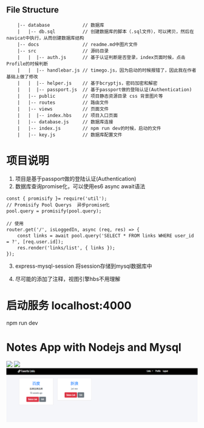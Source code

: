 



## File Structure

```
    |-- database            // 数据库
    |   |-- db.sql          // 创建数据库的脚本（.sql文件），可以拷贝，然后在navicat中执行，从而创建数据库结构
    |-- docs                // readme.md中图片文件
    |-- src                 // 源码目录
    |   |  |-- auth.js      // 基于认证判断是否登录，index页面时候，点击Profile的时候判断
    |   |  |-- handlebar.js // timego.js，因为启动的时候报错了，因此我在作者基础上做了修改
    |   |  |-- helper.js    // 基于bcryptjs，密码加密和解密
    |   |  |-- passport.js  // 基于passport做的登陆认证(Authentication)
	|   |-- public          // 项目静态资源目录 css 背景图片等
    |   |-- routes          // 路由文件
    |   |-- views           // 页面文件
    |   |  |-- index.hbs    // 项目入口页面
    |   |-- database.js     // 数据库连接
    |   |-- index.js        // npm run dev的时候，启动的文件
    |   |-- key.js          // 数据库配置文件
```

# 项目说明
1. 项目是基于passport做的登陆认证(Authentication)
2. 数据库查询promise化，可以使用es6 async await语法
```
const { promisify }= require('util');
// Promisify Pool Querys  异步promise化
pool.query = promisify(pool.query);

// 使用
router.get('/', isLoggedIn, async (req, res) => {
    const links = await pool.query('SELECT * FROM links WHERE user_id = ?', [req.user.id]);
    res.render('links/list', { links });
});
```
3. express-mysql-session 将session存储到mysql数据库中

4. 尽可能的添加了注释，视图引擎hbs不用理解 

# 启动服务 localhost:4000
npm run dev

# Notes App with Nodejs and Mysql
![](docs/screenshot2.png)
![](docs/screenshot.png)
![](docs/main.png)